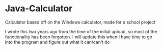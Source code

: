 # Java-Calculator
Calculator based off on the Windows calculator, made for a school project

I wrote this two years ago from the time of the initial upload, so most of the functionality has been forgotten. I will update this when I have time to go into the program and figure out what it can/can't do
